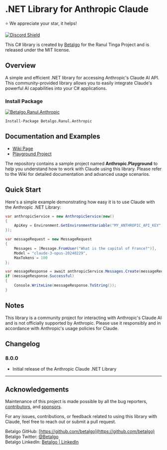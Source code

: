 ﻿# .NET Library for Anthropic Claude
⭐ We appreciate your star, it helps!

[![Discord Shield](https://discord.com/api/guilds/1250841506785529916/widget.png?style=shield)](https://discord.gg/rE9uVp52)

This C# library is created by [Betalgo](https://github.com/betalgo) for the Ranul Tinga Project and is released under the MIT license.

## Overview
A simple and efficient .NET library for accessing Anthropic's Claude AI API. This community-provided library allows you to easily integrate Claude's powerful AI capabilities into your C# applications.

### Install Package
[![Betalgo.Ranul.Anthropic](https://img.shields.io/nuget/v/Betalgo.Ranul.Anthropic?style=for-the-badge)](https://www.nuget.org/packages/Betalgo.Ranul.Anthropic/)
```shell
Install-Package Betalgo.Ranul.Anthropic
```

## Documentation and Examples
- [Wiki Page](https://github.com/betalgo/anthropic/wiki)
- [Playground Project](https://github.com/betalgo/Anthropic/tree/master/Anthropic.Playground)

The repository contains a sample project named **Anthropic.Playground** to help you understand how to work with Claude using this library. Please refer to the Wiki for detailed documentation and advanced usage scenarios.

## Quick Start

Here's a simple example demonstrating how easy it is to use Claude with the Anthropic .NET Library:

```csharp
var anthropicService = new AnthropicService(new()
{
    ApiKey = Environment.GetEnvironmentVariable("MY_ANTHROPIC_API_KEY")
});

var messageRequest = new MessageRequest
{
    Messages = [Message.FromUser("What is the capital of France?")],
    Model = "claude-3-opus-20240229",
    MaxTokens = 100
};

var messageResponse = await anthropicService.Messages.Create(messageRequest);
if (messageResponse.Successful)
{
    Console.WriteLine(messageResponse.ToString());
}
```

## Notes
This library is a community project for interacting with Anthropic's Claude AI and is not officially supported by Anthropic. Please use it responsibly and in accordance with Anthropic's usage policies for Claude.

## Changelog
### 8.0.0
- Initial release of the Anthropic Claude .NET Library

---

## Acknowledgements
Maintenance of this project is made possible by all the bug reporters, [contributors](https://github.com/betalgo/anthropic/graphs/contributors), and [sponsors](https://github.com/sponsors/kayhantolga).

For any issues, contributions, or feedback related to using this library with Claude, feel free to reach out or submit a pull request.

Betalgo GitHub: [https://github.com/betalgo](https://github.com/betalgo)  
Betalgo Twitter: [@Betalgo](https://twitter.com/Betalgo)  
Betalgo LinkedIn: [Betalgo | LinkedIn](https://www.linkedin.com/company/betalgo-up)